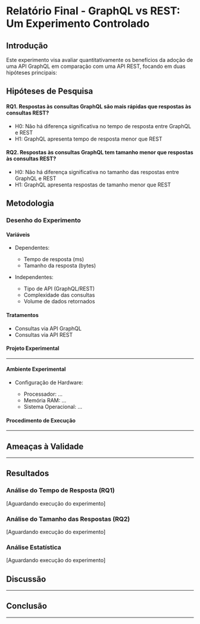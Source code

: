 # Relatório Final - GraphQL vs REST: Um Experimento Controlado

## Introdução

Este experimento visa avaliar quantitativamente os benefícios da adoção de uma API GraphQL em comparação com uma API REST, focando em duas hipóteses principais:

## Hipóteses de Pesquisa
#### RQ1. Respostas às consultas GraphQL são mais rápidas que respostas às consultas REST?

  - H0: Não há diferença significativa no tempo de resposta entre GraphQL e REST
  - H1: GraphQL apresenta tempo de resposta menor que REST
    
#### RQ2. Respostas às consultas GraphQL tem tamanho menor que respostas às consultas REST?

  - H0: Não há diferença significativa no tamanho das respostas entre GraphQL e REST
  - H1: GraphQL apresenta respostas de tamanho menor que REST

## Metodologia

### Desenho do Experimento

#### Variáveis

- Dependentes:
  - Tempo de resposta (ms)
  - Tamanho da resposta (bytes)
    
- Independentes:
  - Tipo de API (GraphQL/REST)
  - Complexidade das consultas
  - Volume de dados retornados
  
#### Tratamentos

  - Consultas via API GraphQL
  - Consultas via API REST
 
#### Projeto Experimental

------------------------

#### Ambiente Experimental

  - Configuração de Hardware:

    - Processador: ...
    - Memória RAM: ...
    - Sistema Operacional: ...
   
#### Procedimento de Execução

--------------

## Ameaças à Validade

------------------

## Resultados

### Análise do Tempo de Resposta (RQ1)
[Aguardando execução do experimento]

### Análise do Tamanho das Respostas (RQ2)
[Aguardando execução do experimento]

### Análise Estatística
[Aguardando execução do experimento]

## Discussão

----------------------

## Conclusão

----------------------

